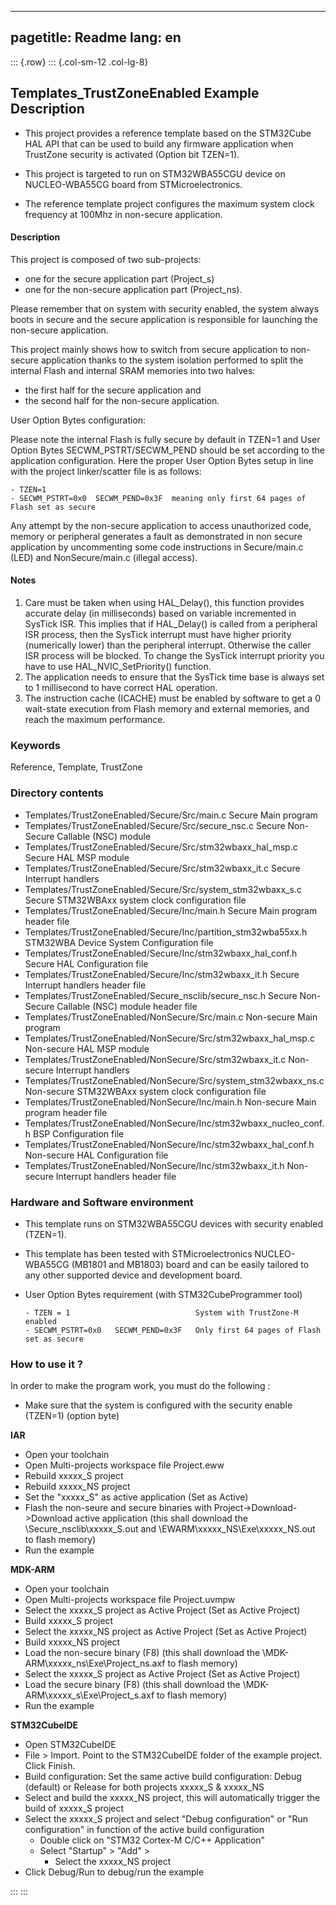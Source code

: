 
---
pagetitle: Readme
lang: en
---
::: {.row}
::: {.col-sm-12 .col-lg-8}


## <b>Templates_TrustZoneEnabled Example Description</b>

- This project provides a reference template based on the STM32Cube HAL API that can be used
to build any firmware application when TrustZone security is activated (Option bit TZEN=1).

- This project is targeted to run on STM32WBA55CGU device on NUCLEO-WBA55CG board from STMicroelectronics.

- The reference template project configures the maximum system clock frequency at 100Mhz in non-secure
application.

#### <b>Description</b>

This project is composed of two sub-projects:

  - one for the secure application part (Project_s)
  - one for the non-secure application part (Project_ns).

Please remember that on system with security enabled, the system always boots in secure and
the secure application is responsible for launching the non-secure application.

This project mainly shows how to switch from secure application to non-secure application
thanks to the system isolation performed to split the internal Flash and internal SRAM memories
into two halves:

  - the first half for the secure application and
  - the second half for the non-secure application.

User Option Bytes configuration:

Please note the internal Flash is fully secure by default in TZEN=1 and User Option Bytes
SECWM_PSTRT/SECWM_PEND should be set according to the application configuration.
Here the proper User Option Bytes setup in line with the project linker/scatter
file is as follows:

    - TZEN=1
    - SECWM_PSTRT=0x0  SECWM_PEND=0x3F  meaning only first 64 pages of Flash set as secure

Any attempt by the non-secure application to access unauthorized code, memory or
peripheral generates a fault as demonstrated in non secure application by uncommenting some
code instructions in Secure/main.c (LED) and NonSecure/main.c (illegal access).

#### <b>Notes</b>

 1. Care must be taken when using HAL_Delay(), this function provides accurate delay (in milliseconds)
    based on variable incremented in SysTick ISR. This implies that if HAL_Delay() is called from
    a peripheral ISR process, then the SysTick interrupt must have higher priority (numerically lower)
    than the peripheral interrupt. Otherwise the caller ISR process will be blocked.
    To change the SysTick interrupt priority you have to use HAL_NVIC_SetPriority() function.
 2. The application needs to ensure that the SysTick time base is always set to 1 millisecond
    to have correct HAL operation.
 3. The instruction cache (ICACHE) must be enabled by software to get a 0 wait-state execution
    from Flash memory and external memories, and reach the maximum performance.

### <b>Keywords</b>

Reference, Template, TrustZone

### <b>Directory contents</b>

  - Templates/TrustZoneEnabled/Secure/Src/main.c                      Secure Main program
  - Templates/TrustZoneEnabled/Secure/Src/secure_nsc.c                Secure Non-Secure Callable (NSC) module
  - Templates/TrustZoneEnabled/Secure/Src/stm32wbaxx_hal_msp.c        Secure HAL MSP module
  - Templates/TrustZoneEnabled/Secure/Src/stm32wbaxx_it.c             Secure Interrupt handlers
  - Templates/TrustZoneEnabled/Secure/Src/system_stm32wbaxx_s.c       Secure STM32WBAxx system clock configuration file
  - Templates/TrustZoneEnabled/Secure/Inc/main.h                      Secure Main program header file
  - Templates/TrustZoneEnabled/Secure/Inc/partition_stm32wba55xx.h    STM32WBA Device System Configuration file
  - Templates/TrustZoneEnabled/Secure/Inc/stm32wbaxx_hal_conf.h       Secure HAL Configuration file
  - Templates/TrustZoneEnabled/Secure/Inc/stm32wbaxx_it.h             Secure Interrupt handlers header file
  - Templates/TrustZoneEnabled/Secure_nsclib/secure_nsc.h             Secure Non-Secure Callable (NSC) module header file
  - Templates/TrustZoneEnabled/NonSecure/Src/main.c                   Non-secure Main program
  - Templates/TrustZoneEnabled/NonSecure/Src/stm32wbaxx_hal_msp.c     Non-secure HAL MSP module
  - Templates/TrustZoneEnabled/NonSecure/Src/stm32wbaxx_it.c          Non-secure Interrupt handlers
  - Templates/TrustZoneEnabled/NonSecure/Src/system_stm32wbaxx_ns.c   Non-secure STM32WBAxx system clock configuration file
  - Templates/TrustZoneEnabled/NonSecure/Inc/main.h                   Non-secure Main program header file
  - Templates/TrustZoneEnabled/NonSecure/Inc/stm32wbaxx_nucleo_conf.h BSP Configuration file
  - Templates/TrustZoneEnabled/NonSecure/Inc/stm32wbaxx_hal_conf.h    Non-secure HAL Configuration file
  - Templates/TrustZoneEnabled/NonSecure/Inc/stm32wbaxx_it.h          Non-secure Interrupt handlers header file


### <b>Hardware and Software environment</b>

  - This template runs on STM32WBA55CGU devices with security enabled (TZEN=1).
  - This template has been tested with STMicroelectronics NUCLEO-WBA55CG (MB1801 and MB1803)
    board and can be easily tailored to any other supported device
    and development board.

  - User Option Bytes requirement (with STM32CubeProgrammer tool)

        - TZEN = 1                            System with TrustZone-M enabled
        - SECWM_PSTRT=0x0   SECWM_PEND=0x3F   Only first 64 pages of Flash set as secure


### <b>How to use it ?</b>

In order to make the program work, you must do the following :

 - Make sure that the system is configured with the security enable (TZEN=1) (option byte)


<b>IAR</b>

- Open your toolchain
- Open Multi-projects workspace file Project.eww
- Rebuild xxxxx_S project
- Rebuild xxxxx_NS project
- Set the "xxxxx_S" as active application (Set as Active)
- Flash the non-seure and secure binaries with Project->Download->Download active application
  (this shall download the \Secure_nsclib\xxxxx_S.out and \EWARM\xxxxx_NS\Exe\xxxxx_NS.out to flash memory)
- Run the example


<b>MDK-ARM</b>

- Open your toolchain
- Open Multi-projects workspace file Project.uvmpw
- Select the xxxxx_S project as Active Project (Set as Active Project)
- Build xxxxx_S project
- Select the xxxxx_NS project as Active Project (Set as Active Project)
- Build xxxxx_NS project
- Load the non-secure binary (F8)
  (this shall download the \MDK-ARM\xxxxx_ns\Exe\Project_ns.axf to flash memory)
- Select the xxxxx_S project as Active Project (Set as Active Project)
- Load the secure binary (F8)
  (this shall download the \MDK-ARM\xxxxx_s\Exe\Project_s.axf to flash memory)
 - Run the example


<b>STM32CubeIDE</b>

- Open STM32CubeIDE
- File > Import. Point to the STM32CubeIDE folder of the example project. Click Finish.
- Build configuration: Set the same active build configuration: Debug (default) or Release for both projects xxxxx_S & xxxxx_NS
- Select and build the xxxxx_NS project, this will automatically trigger the build of xxxxx_S project
- Select the xxxxx_S project and select "Debug configuration" or "Run configuration" in function of the active build configuration
  - Double click on "STM32 Cortex-M C/C++ Application"
  - Select  "Startup" >  "Add" >
    - Select the xxxxx_NS project
- Click Debug/Run to debug/run the example


:::
:::


